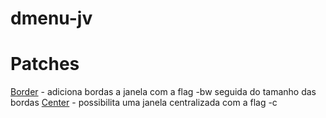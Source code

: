 # dmenu-jv

# Patches
[Border](https://tools.suckless.org/dmenu/patches/border/) - adiciona bordas a janela com a flag -bw seguida do tamanho das bordas
[Center](https://tools.suckless.org/dmenu/patches/center/) - possibilita uma janela centralizada com a flag -c
